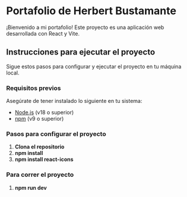 # Portafolio de Herbert Bustamante

¡Bienvenido a mi portafolio! Este proyecto es una aplicación web desarrollada con React y Vite.

## Instrucciones para ejecutar el proyecto

Sigue estos pasos para configurar y ejecutar el proyecto en tu máquina local.

### Requisitos previos

Asegúrate de tener instalado lo siguiente en tu sistema:

- [Node.js](https://nodejs.org/) (v18 o superior)
- [npm](https://www.npmjs.com/) (v9 o superior)

### Pasos para configurar el proyecto

1. **Clona el repositorio**
2. **npm install**
3. **npm install react-icons**
### Para correr el proyecto
1. **npm run dev**
